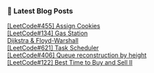 

### 📕 Latest Blog Posts   

<a href ="https://gilbert9172.tistory.com/71"> [LeetCode#455] Assign Cookies </a> <br><a href ="https://gilbert9172.tistory.com/70"> [LeetCode#134] Gas Station </a> <br><a href ="https://gilbert9172.tistory.com/69"> Dijkstra &amp; Floyd-Warshall </a> <br><a href ="https://gilbert9172.tistory.com/68"> [LeetCode#621] Task Scheduler </a> <br><a href ="https://gilbert9172.tistory.com/67"> [LeetCode#406] Queue reconstruction by height </a> <br><a href ="https://gilbert9172.tistory.com/66"> [LeetCode#122] Best Time to Buy and Sell II </a> <br>